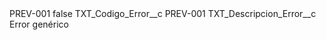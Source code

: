<?xml version="1.0" encoding="UTF-8"?>
<CustomMetadata xmlns="http://soap.sforce.com/2006/04/metadata" xmlns:xsi="http://www.w3.org/2001/XMLSchema-instance" xmlns:xsd="http://www.w3.org/2001/XMLSchema">
    <label>PREV-001</label>
    <protected>false</protected>
    <values>
        <field>TXT_Codigo_Error__c</field>
        <value xsi:type="xsd:string">PREV-001</value>
    </values>
    <values>
        <field>TXT_Descripcion_Error__c</field>
        <value xsi:type="xsd:string">Error genérico</value>
    </values>
</CustomMetadata>
